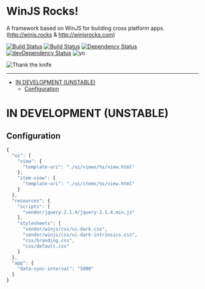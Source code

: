 WinJS Rocks!
=====

A framework based on WinJS for building cross platform apps.
(http://winjs.rocks & http://winjsrocks.com)

[![Build Status][travis-shield]][travis]
[![Build Status][travis-shield-develop]][travis]
[![Dependency Status][dependencies-shield]][dependencies]
[![devDependency Status][dependencies-dev-shield]][dependencies-dev]
![yo](https://img.shields.io/npm/dm/winjsrocks.svg)

![Thank the knife](http://i.imgur.com/BZ5R5NP.png)

----- 

<!-- START doctoc generated TOC please keep comment here to allow auto update -->
<!-- DON'T EDIT THIS SECTION, INSTEAD RE-RUN doctoc TO UPDATE -->


- [IN DEVELOPMENT (UNSTABLE)](#in-development-unstable)
  - [Configuration](#configuration)

<!-- END doctoc generated TOC please keep comment here to allow auto update -->



# IN DEVELOPMENT (UNSTABLE)

## Configuration

```javascript
{
  "ui": {
    "view": {
      "template-uri": "./ui/views/%s/view.html"
    },
    "item-view": {
      "template-uri": "./ui/items/%s/view.html"
    }
  },
  "resources": {
    "scripts": [
      "vendor/jquery.2.1.4/jquery-2.1.4.min.js"
    ],
    "stylesheets": [
      "vendor/winjs/css/ui-dark.css",
      "vendor/winjs/css/ui-dark-intrinsics.css",
      "css/branding.css",
      "css/default.css"
    ]
  },
  "app": {
    "data-sync-interval": "5000"
  }
}
```


[npm]:                     https://www.npmjs.com/package/winjsrocks
[travis]:                  https://travis-ci.org/deepelement/winjsrocks
[travis-shield]:           https://img.shields.io/travis/DeepElement/winjsrocks.svg?branch=stable
[travis-shield-develop]:   https://img.shields.io/travis/DeepElement/winjsrocks.svg?branch=master
[dependencies]:            https://david-dm.org/deepelement/winjsrocks
[dependencies-dev]:        https://david-dm.org/deepelement/winjsrocks#info=devDependencies
[dependencies-shield]:     https://img.shields.io/david/deepelement/winjsrocks.svg
[dependencies-dev-shield]: https://img.shields.io/david/dev/deepelement/winjsrocks.svg
